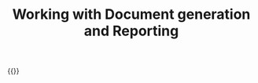 ﻿---
title: "Working with Document generation and Reporting"
second_title: " online"
articleTitle: "Working with Document generation and Reporting"
linktitle: "Document generation and Reporting"
type: docs
url: /report/
description: "Insert, edit, delete Document generation and Reporting programmatically via Cloud API."
weight: 220
---

{{<list-children-pages>}}
